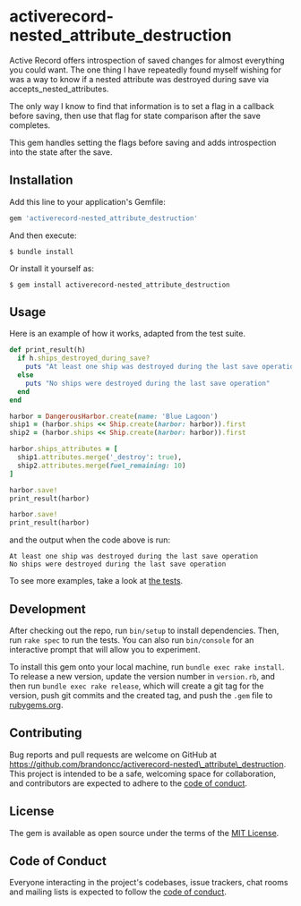 # activerecord-nested\_attribute\_destruction

Active Record offers introspection of saved changes for almost everything you
could want. The one thing I have repeatedly found myself wishing for was a way
to know if a nested attribute was destroyed during save via
accepts\_nested\_attributes.

The only way I know to find that information is to set a flag in a callback
before saving, then use that flag for state comparison after the save completes.

This gem handles setting the flags before saving and adds introspection into
the state after the save.

## Installation

Add this line to your application's Gemfile:

```ruby
gem 'activerecord-nested_attribute_destruction'
```

And then execute:

    $ bundle install

Or install it yourself as:

    $ gem install activerecord-nested_attribute_destruction

## Usage

Here is an example of how it works, adapted from the test suite.

```ruby
def print_result(h)
  if h.ships_destroyed_during_save?
    puts "At least one ship was destroyed during the last save operation"
  else
    puts "No ships were destroyed during the last save operation"
  end
end

harbor = DangerousHarbor.create(name: 'Blue Lagoon')
ship1 = (harbor.ships << Ship.create(harbor: harbor)).first
ship2 = (harbor.ships << Ship.create(harbor: harbor)).first

harbor.ships_attributes = [
  ship1.attributes.merge('_destroy': true),
  ship2.attributes.merge(fuel_remaining: 10)
]

harbor.save!
print_result(harbor)

harbor.save!
print_result(harbor)
```

and the output when the code above is run:

```
At least one ship was destroyed during the last save operation
No ships were destroyed during the last save operation
```

To see more examples, take a look at [the tests](https://github.com/brandoncc/activerecord-nested_attribute_destruction/blob/main/spec/functionality_spec.rb).

## Development

After checking out the repo, run `bin/setup` to install dependencies. Then, run `rake spec` to run the tests. You can also run `bin/console` for an interactive prompt that will allow you to experiment.

To install this gem onto your local machine, run `bundle exec rake install`. To release a new version, update the version number in `version.rb`, and then run `bundle exec rake release`, which will create a git tag for the version, push git commits and the created tag, and push the `.gem` file to [rubygems.org](https://rubygems.org).

## Contributing

Bug reports and pull requests are welcome on GitHub at https://github.com/brandoncc/activerecord-nested\_attribute\_destruction. This project is intended to be a safe, welcoming space for collaboration, and contributors are expected to adhere to the [code of conduct](https://github.com/brandoncc/activerecord-nested_attribute_destruction/blob/main/CODE_OF_CONDUCT.md).

## License

The gem is available as open source under the terms of the [MIT License](https://opensource.org/licenses/MIT).

## Code of Conduct

Everyone interacting in the project's codebases, issue trackers, chat rooms and mailing lists is expected to follow the [code of conduct](https://github.com/brandoncc/activerecord-nested_attribute_destruction/blob/main/CODE_OF_CONDUCT.md).
